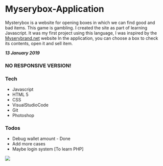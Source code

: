 # Myserybox-Application

Mysterybox is a website for opening boxes in which we can find good and bad items. This game is gambling. I created the site as part of learning Javascript. It was my first project using this language, I was inspired by the [Myserybrand.net](https://mysterybrand.net/en) website
In the application, you can choose a box to check its contents, open it and sell item.

***13 January 2019***

### NO RESPONSIVE VERSION!

### Tech
* Javascript
* HTML 5
* CSS 
* VisualStudioCode
* Git
* Photoshop

### Todos

 - Debug wallet amount - Done
 - Add more cases
 - Maybe login system [To learn PHP]
 
![](https://user-images.githubusercontent.com/38840598/51088800-94ac5080-1764-11e9-9edd-7f0843be3afd.png)
